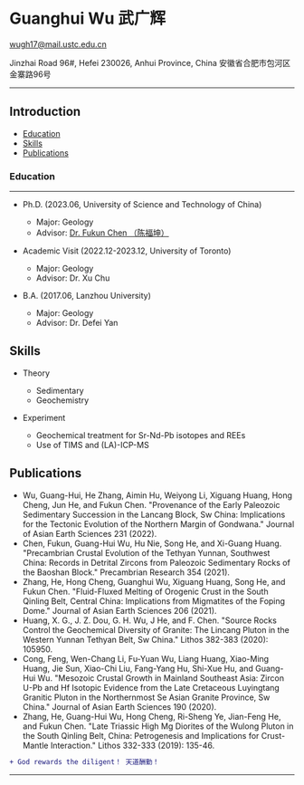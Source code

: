 # Guanghui Wu 武广辉

wugh17@mail.ustc.edu.cn

Jinzhai Road 96#, Hefei 230026, Anhui Province, China 安徽省合肥市包河区金寨路96号

****
## Introduction
* [Education](#Education)
* [Skills](#Skills)
* [Publications](#Publications)
 

### Education
------

* Ph.D. (2023.06, University of Science and Technology of China)
    * Major: Geology
    * Advisor: [Dr. Fukun Chen （陈福坤）][CFK]
   
* Academic Visit (2022.12-2023.12, University of Toronto)
    * Major: Geology
    * Advisor: Dr. Xu Chu 
     
* B.A. (2017.06, Lanzhou University)
    * Major: Geology
    * Advisor: Dr. Defei Yan

Skills
------

* Theory
    * Sedimentary
    * Geochemistry
     
* Experiment
    * Geochemical treatment for Sr-Nd-Pb isotopes and REEs
    * Use of TIMS and (LA)-ICP-MS

Publications
------

* Wu, Guang-Hui, He Zhang, Aimin Hu, Weiyong Li, Xiguang Huang, Hong Cheng, Jun He, and Fukun Chen. "Provenance of the Early Paleozoic Sedimentary Succession in the Lancang Block, Sw China: Implications for the Tectonic Evolution of the Northern Margin of Gondwana." Journal of Asian Earth Sciences 231 (2022). 
* Chen, Fukun, Guang-Hui Wu, Hu Nie, Song He, and Xi-Guang Huang. "Precambrian Crustal Evolution of the Tethyan Yunnan, Southwest China: Records in Detrital Zircons from Paleozoic Sedimentary Rocks of the Baoshan Block." Precambrian Research 354 (2021). 
* Zhang, He, Hong Cheng, Guanghui Wu, Xiguang Huang, Song He, and Fukun Chen. "Fluid-Fluxed Melting of Orogenic Crust in the South Qinling Belt, Central China: Implications from Migmatites of the Foping Dome." Journal of Asian Earth Sciences 206 (2021). 
* Huang, X. G., J. Z. Dou, G. H. Wu, J He, and F. Chen. "Source Rocks Control the Geochemical Diversity of Granite: The Lincang Pluton in the Western Yunnan Tethyan Belt, Sw China." Lithos 382-383 (2020): 105950.
* Cong, Feng, Wen-Chang Li, Fu-Yuan Wu, Liang Huang, Xiao-Ming Huang, Jie Sun, Xiao-Chi Liu, Fang-Yang Hu, Shi-Xue Hu, and Guang-Hui Wu. "Mesozoic Crustal Growth in Mainland Southeast Asia: Zircon U-Pb and Hf Isotopic Evidence from the Late Cretaceous Luyingtang Granitic Pluton in the Northernmost Se Asian Granite Province, Sw China." Journal of Asian Earth Sciences 190 (2020). 
* Zhang, He, Guang-Hui Wu, Hong Cheng, Ri-Sheng Ye, Jian-Feng He, and Fukun Chen. "Late Triassic High Mg Diorites of the Wulong Pluton in the South Qinling Belt, China: Petrogenesis and Implications for Crust-Mantle Interaction." Lithos 332-333 (2019): 135-46. 



```diff
+ God rewards the diligent！ 天道酬勤！
```

--------------------------------
[CFK]:http://ess.ustc.edu.cn/faculties/detail-3.html
